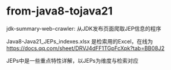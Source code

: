 # from-java8-tojava21

jdk-summary-web-crawler: 从JDK发布页面爬取JEP信息的程序

Java8-Java21_JEPs_indexes.xlsx 是检索用的Excel，在线为 https://docs.qq.com/sheet/DRVJ4dFF1TGpFcXpk?tab=BB08J2

JEPs中是一些重点特性详解，以JEPs为维度与检索对应